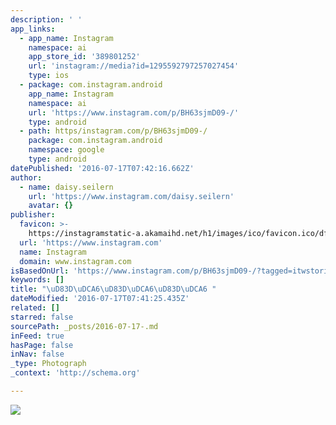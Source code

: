 ```yaml
---
description: ' '
app_links:
  - app_name: Instagram
    namespace: ai
    app_store_id: '389801252'
    url: 'instagram://media?id=1295592797257027454'
    type: ios
  - package: com.instagram.android
    app_name: Instagram
    namespace: ai
    url: 'https://www.instagram.com/p/BH63sjmD09-/'
    type: android
  - path: https/instagram.com/p/BH63sjmD09-/
    package: com.instagram.android
    namespace: google
    type: android
datePublished: '2016-07-17T07:42:16.662Z'
author:
  - name: daisy.seilern
    url: 'https://www.instagram.com/daisy.seilern'
    avatar: {}
publisher:
  favicon: >-
    https://instagramstatic-a.akamaihd.net/h1/images/ico/favicon.ico/dfa85bb1fd63.ico
  url: 'https://www.instagram.com'
  name: Instagram
  domain: www.instagram.com
isBasedOnUrl: 'https://www.instagram.com/p/BH63sjmD09-/?tagged=itwstories'
keywords: []
title: "\uD83D\uDCA6\uD83D\uDCA6\uD83D\uDCA6 "
dateModified: '2016-07-17T07:41:25.435Z'
related: []
starred: false
sourcePath: _posts/2016-07-17-.md
inFeed: true
hasPage: false
inNav: false
_type: Photograph
_context: 'http://schema.org'

---
```

![ ](https://imgflo.herokuapp.com/graph/vahj1ThiexotieMo/b7ac2b0200265d80043ce9559f9dd2d9/croprotate.jpg?cropheight=448&cropwidth=640&degrees=0&input=https%3A%2F%2Fscontent.cdninstagram.com%2Ft51.2885-15%2Fs640x640%2Fsh0.08%2Fe35%2F13732370_678663735615890_969485644_n.jpg%3Fig_cache_key%3DMTI5NTU5Mjc5NzI1NzAyNzQ1NA%253D%253D.2&x=0&y=96)